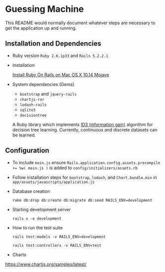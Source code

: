 # Guessing Machine

This README would normally document whatever steps are necessary to get the
application up and running.

## Installation and Dependencies

* Ruby version `Ruby 2.6.1p33` and `Rails 5.2.2.1`

* Installation

  [Install Ruby On Rails on Mac OS X 10.14 Mojave](https://gorails.com/setup/osx/10.14-mojave)

* System dependencies (Gems)
  - `bootstrap` and `jquery-rails`
  - `chartjs-ror`
  - `lodash-rails`
  - `sqlite3`
  - `decisiontree`

  A Ruby library which implements [ID3 (information gain)](https://en.wikipedia.org/wiki/ID3_algorithm) algorithm for decision tree learning. Currently, continuous and discrete datasets can be learned.


## Configuration
  - To include `main.js` ensure `Rails.application.config.assets.precompile += %w( main.js )`
  is added to `config/initializers/assets.rb`

  - Follow installation steps for `bootstrap`, `lodash`, and `Chart.bundle.min` in `app/assets/javascripts/application.js`

* Database creation
  ```
  rake db:drop db:create db:migrate db:seed RAILS_ENV=development
  ```

* Starting development server
  ```
  rails s -e development
  ```


* How to run the test suite
  ```
  rails test:models -v RAILS_ENV=development
  ```

  ```
  rails test:controllers -v RAILS_ENV=test
  ```

* Charts

https://www.chartjs.org/samples/latest/
